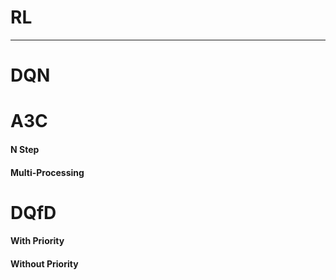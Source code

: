 # RL
---
# DQN


# A3C


#### N Step

#### Multi-Processing

# DQfD

#### With Priority
#### Without Priority
